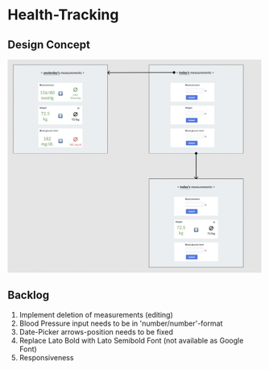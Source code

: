 # Health-Tracking

## Design Concept

![design-concept](docs/design-concept.png)

## Backlog

1. Implement deletion of measurements (editing)
2. Blood Pressure input needs to be in 'number/number'-format
3. Date-Picker arrows-position needs to be fixed
4. Replace Lato Bold with Lato Semibold Font (not available as Google Font)
5. Responsiveness
